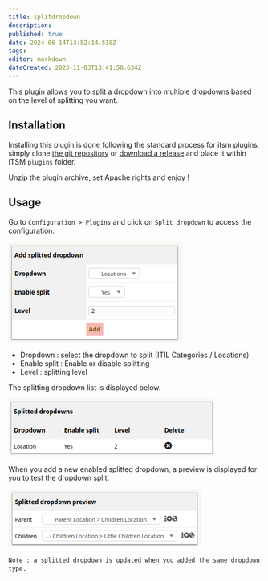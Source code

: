 ```yaml
---
title: splitdropdown
description: 
published: true
date: 2024-06-14T13:52:14.518Z
tags: 
editor: markdown
dateCreated: 2023-11-03T13:41:50.634Z
---
```


This plugin allows you to split a dropdown into multiple dropdowns based on the level of splitting you want.

## Installation

Installing this plugin is done following the standard process for itsm plugins, simply clone [the git repository](https://github.com/itsmng/splitdropdown) or [download a release](https://github.com/itsmng/splitdropdown/releases) and place it within ITSM `plugins` folder.

Unzip the plugin archive, set Apache rights and enjoy !

## Usage

Go to `Configuration > Plugins` and click on `Split dropdown` to access the configuration.

![Add splitted dropdown](/files/img/plugins/splitdropdown/splitdropdown_add.png)

* Dropdown : select the dropdown to split (ITIL Categories / Locations)
* Enable split : Enable or disable splitting
* Level : splitting level

The splitting dropdown list is displayed below.

![Splitted dropdown list](/files/img/plugins/splitdropdown/splitdropdown_list.png)

When you add a new enabled splitted dropdown, a preview is displayed for you to test the dropdown split.

![Splitted dropdown preview](/files/img/plugins/splitdropdown/splitdropdown_preview.png)

`Note : a splitted dropdown is updated when you added the same dropdown type.`